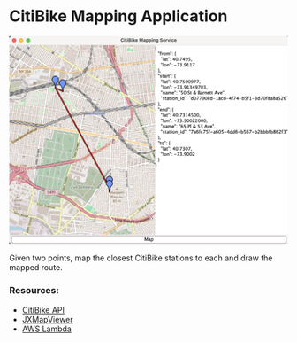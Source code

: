 # CitiBike Mapping Application

![image](CitiScreenshot.png)

Given two points, map the closest CitiBike stations to each and draw the mapped route.

### Resources:
- [CitiBike API](https://gbfs.citibikenyc.com/gbfs/2.3/gbfs.json)
- [JXMapViewer](https://github.com/msteiger/jxmapviewer2)
- [AWS Lambda](https://aws.amazon.com/lambda/)
